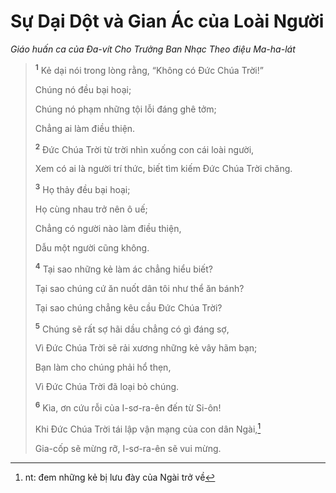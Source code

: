 # Sự Dại Dột và Gian Ác của Loài Người

_Giáo huấn ca của Ða-vít Cho Trưởng Ban Nhạc Theo điệu Ma-ha-lát_

> <sup><b>1</b></sup> Kẻ dại nói trong lòng rằng, “Không có Ðức Chúa Trời!”
>
> Chúng nó đều bại hoại;
>
> Chúng nó phạm những tội lỗi đáng ghê tởm;
>
> Chẳng ai làm điều thiện.
>
> <sup><b>2</b></sup> Ðức Chúa Trời từ trời nhìn xuống con cái loài người,
>
> Xem có ai là người trí thức, biết tìm kiếm Ðức Chúa Trời chăng.
>
> <sup><b>3</b></sup> Họ thảy đều bại hoại;
>
> Họ cùng nhau trở nên ô uế;
>
> Chẳng có người nào làm điều thiện,
>
> Dẫu một người cũng không.
>
> <sup><b>4</b></sup> Tại sao những kẻ làm ác chẳng hiểu biết?
>
> Tại sao chúng cứ ăn nuốt dân tôi như thể ăn bánh?
>
> Tại sao chúng chẳng kêu cầu Ðức Chúa Trời?
>
> <sup><b>5</b></sup> Chúng sẽ rất sợ hãi dầu chẳng có gì đáng sợ,
>
> Vì Ðức Chúa Trời sẽ rải xương những kẻ vây hãm bạn;
>
> Bạn làm cho chúng phải hổ thẹn,
>
> Vì Ðức Chúa Trời đã loại bỏ chúng.
>
> <sup><b>6</b></sup> Kìa, ơn cứu rỗi của I-sơ-ra-ên đến từ Si-ôn!
>
> Khi Ðức Chúa Trời tái lập vận mạng của con dân Ngài,[^1-2933899c-1d7b-4e4a-9b84-c55629400e48]
>
> Gia-cốp sẽ mừng rỡ, I-sơ-ra-ên sẽ vui mừng.

[^1-2933899c-1d7b-4e4a-9b84-c55629400e48]: nt: đem những kẻ bị lưu đày của Ngài trở về
